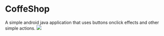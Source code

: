 # CoffeShop
A simple android java application that uses buttons onclick effects and other simple actions.
<img src="https://github.com/account"/>
